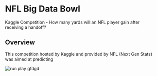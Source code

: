 
# NFL Big Data Bowl
Kaggle Competition - How many yards will an NFL player gain after receiving a handoff?

## Overview
This competition hosted by Kaggle and provided by NFL (Next Gen Stats) was aimed at predicting 


![run play]([https://cdn.bleacherreport.net/temp_images/2014/08/22/0ebb5751b9abe62465b2ecd144ab7e2c.gif](https://cdn.bleacherreport.net/temp_images/2014/08/22/0ebb5751b9abe62465b2ecd144ab7e2c.gif))
gfdgd
